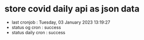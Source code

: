 # store covid daily api as json data

- last cronjob : Tuesday, 03 January 2023 13:19:27
- status og cron : success
- status daily cron : success
      
      